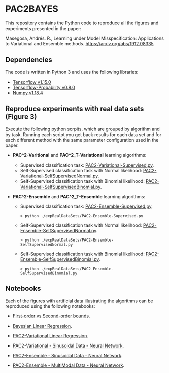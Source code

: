 # PAC2BAYES
This repository contains the Python code to reproduce all the figures and experiments presented 
in the paper: 

Masegosa, Andrés. R., Learning under Model Misspecification: Applications to Variational 
and Ensemble methods. https://arxiv.org/abs/1912.08335


## Dependencies

The code is written in Python 3 and uses the following libraries:
 * [Tensorflow v1.15.0](https://www.tensorflow.org/)
 * [Tensorflow-Probability v0.8.0](https://www.tensorflow.org/probability)
 * [Numpy v1.18.4](https://numpy.org/)   


## Reproduce experiments with real data sets (Figure 3)

Execute the following python scrpits, which are grouped by algorithm and by task. Running each script you get back results for each data set and for each different method with the same parameter configuration used in the paper.   

*  **PAC^2-Varitional** and **PAC^2_T-Variational** learning algorithms:

    - Supervised classification task: [PAC2-Variational-Supervised.py](https://github.com/PGM-Lab/PAC2BAYES/blob/master/expRealDataSets/PAC2-Variational-Supervised.py).
    - Self-Supervised classification task with Normal likelihood: [PAC2-Variational-SelfSupervisedNormal.py](https://github.com/PGM-Lab/PAC2BAYES/blob/master/expRealDataSets/PAC2-Variational-SelfSupervisedNormal.py).
    - Self-Supervised classification task with Binomial likelihood: [PAC2-Variational-SelfSupervisedBinomial.py](https://github.com/PGM-Lab/PAC2BAYES/blob/master/expRealDataSets/PAC2-Variational-SelfSupervisedBinomial.py).

*  **PAC^2-Ensemble** and **PAC^2_T-Ensemble** learning algorithms:

    - Supervised classification task: [PAC2-Ensemble-Supervised.py](https://github.com/PGM-Lab/PAC2BAYES/blob/master/expRealDataSets/PAC2-Ensemble-Supervised.py).
        ```console
        > python ./expRealDataSets/PAC2-Ensemble-Supervised.py
        ```
       
    - Self-Supervised classification task with Normal likelihood: [PAC2-Ensemble-SelfSupervisedNormal.py](https://github.com/PGM-Lab/PAC2BAYES/blob/master/expRealDataSets/PAC2-Ensemble-SelfSupervisedNormal.py).
        ```console
        > python ./expRealDataSets/PAC2-Ensemble-SelfSupervisedNormal.py
        ```

    - Self-Supervised classification task with Binomial likelihood: [PAC2-Ensemble-SelfSupervisedBinomial.py](https://github.com/PGM-Lab/PAC2BAYES/blob/master/expRealDataSets/PAC2-Ensemble-SelfSupervisedBinomial.py).
        ```console
        > python ./expRealDataSets/PAC2-Ensemble-SelfSupervisedBinomial.py
        ```

## Notebooks 

Each of the figures with artificial data illustrating the algorithms can be reproduced using the following notebooks:
 
 * [First-order vs Second-order bounds](https://github.com/PGM-Lab/PAC2BAYES/blob/master/notebooks/FirstOrdervsSeconOrderBounds.ipynb).
 
 * [Bayesian Linear Regression](https://github.com/PGM-Lab/PAC2BAYES/blob/master/notebooks/Bayesian-LinearRegression.ipynb).
 
 * [PAC2-Variational Linear Regression](https://github.com/PGM-Lab/PAC2BAYES/blob/master/notebooks/PAC2-Variational-LinearRegression.ipynb).
 
 * [PAC2-Variational - Sinusoidal Data - Neural Network](https://github.com/PGM-Lab/PAC2BAYES/blob/master/notebooks/PAC2-Variational-SinusoidalData-NeuralNetwork.ipynb).

 * [PAC2-Ensemble - Sinusoidal Data - Neural Network](https://github.com/PGM-Lab/PAC2BAYES/blob/master/notebooks/PAC2-Ensemble-SinusoidalData-NeuralNetwork.ipynb).

 * [PAC2-Ensemble - MultiModal Data - Neural Network](https://github.com/PGM-Lab/PAC2BAYES/blob/master/notebooks/PAC2-Ensemble-MultiModalData-NeuralNetwork.ipynb).

 
 

 
 
 
 
